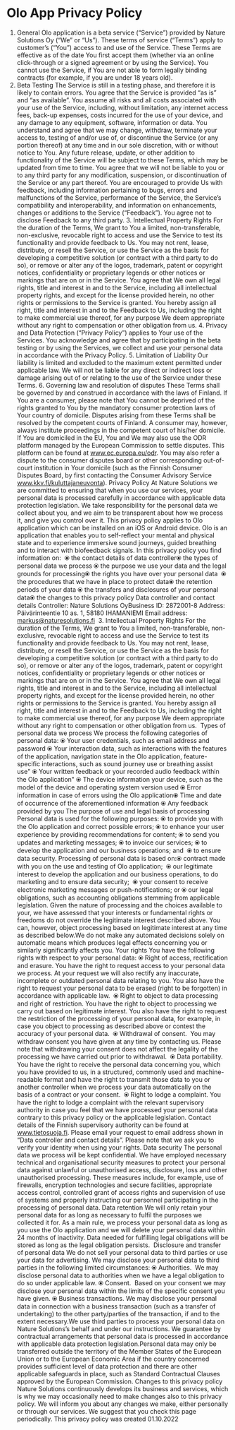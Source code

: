 # Olo App Privacy Policy



1. General Olo application is a beta service (“Service”) provided by Nature Solutions Oy (“We” or “Us”). These terms of service (“Terms”) apply to customer’s (“You”) access to and use of the Service. These Terms are effective as of the date You first accept them (whether via an online click-through or a signed agreement or by using the Service). You cannot use the Service, if You are not able to form legally binding contracts (for example, if you are under 18 years old).
1. Beta Testing The Service is still in a testing phase, and therefore it is likely to contain errors. You agree that the Service is provided “as is” and “as available”. You assume all risks and all costs associated with your use of the Service, including, without limitation, any internet access fees, back-up expenses, costs incurred for the use of your device, and any damage to any equipment, software, information or data. You understand and agree that we may change, withdraw, terminate your access to, testing of and/or use of, or discontinue the Service (or any portion thereof) at any time and in our sole discretion, with or without notice to You. Any future release, update, or other addition to functionality of the Service will be subject to these Terms, which may be updated from time to time. You agree that we will not be liable to you or to any third party for any modification, suspension, or discontinuation of the Service or any part thereof. You are encouraged to provide Us with feedback, including information pertaining to bugs, errors and malfunctions of the Service, performance of the Service, the Service’s compatibility and interoperability, and information on enhancements, changes or additions to the Service (“Feedback”). You agree not to disclose Feedback to any third party. 3. Intellectual Property Rights For the duration of the Terms, We grant to You a limited, non-transferable, non-exclusive, revocable right to access and use the Service to test its functionality and provide feedback to Us. You may not rent, lease, distribute, or resell the Service, or use the Service as the basis for developing a competitive solution (or contract with a third party to do so), or remove or alter any of the logos, trademark, patent or copyright notices, confidentiality or proprietary legends or other notices or markings that are on or in the Service. You agree that We own all legal rights, title and interest in and to the Service, including all intellectual property rights, and except for the license provided herein, no other rights or permissions to the Service is granted. You hereby assign all right, title and interest in and to the Feedback to Us, including the right to make commercial use thereof, for any purpose We deem appropriate without any right to compensation or other obligation from us. 4. Privacy and Data Protection (“Privacy Policy”) applies to Your use of the Services. You acknowledge and agree that by participating in the beta testing or by using the Services, we collect and use your personal data in accordance with the Privacy Policy. 5. Limitation of Liability Our liability is limited and excluded to the maximum extent permitted under applicable law. We will not be liable for any direct or indirect loss or damage arising out of or relating to the use of the Service under these Terms. 6. Governing law and resolution of disputes These Terms shall be governed by and construed in accordance with the laws of Finland. If You are a consumer, please note that You cannot be deprived of the rights granted to You by the mandatory consumer protection laws of Your country of domicile. Disputes arising from these Terms shall be resolved by the competent courts of Finland. A consumer may, however, always institute proceedings in the competent court of his/her domicile. If You are domiciled in the EU, You and We may also use the ODR platform managed by the European Commission to settle disputes. This platform can be found at www.ec.europa.eu/odr. You may also refer a dispute to the consumer disputes board or other corresponding out-of-court institution in Your domicile (such as the Finnish Consumer Disputes Board, by first contacting the Consumer Advisory Service www.kkv.fi/kuluttajaneuvonta). Privacy Policy At Nature Solutions we are committed to ensuring that when you use our services, your personal data is processed carefully in accordance with applicable data protection legislation. We take responsibility for the personal data we collect about you, and we aim to be transparent about how we process it, and give you control over it. This privacy policy applies to Olo application which can be installed on an iOS or Android device. Olo is an application that enables you to self-reflect your mental and physical state and to experience immersive sound journeys, guided breathing and to interact with biofeedback signals. In this privacy policy you find information on:  ⦿ the contact details of data controller⦿ the types of personal data we process ⦿ the purpose we use your data and the legal grounds for processing⦿ the rights you have over your personal data  ⦿ the procedures that we have in place to protect data⦿ the retention periods of your data ⦿ the transfers and disclosures of your personal data⦿ the changes to this privacy policy Data controller and contact details Controller: Nature Solutions OyBusiness ID: 2872001-8 Address: Päivärinteentie 10 as. 1, 58180 IHAMANIEMI Email address: markus@naturesolutions.fi  3. Intellectual Property Rights For the duration of the Terms, We grant to You a limited, non-transferable, non-exclusive, revocable right to access and use the Service to test its functionality and provide feedback to Us. You may not rent, lease, distribute, or resell the Service, or use the Service as the basis for developing a competitive solution (or contract with a third party to do so), or remove or alter any of the logos, trademark, patent or copyright notices, confidentiality or proprietary legends or other notices or markings that are on or in the Service. You agree that We own all legal rights, title and interest in and to the Service, including all intellectual property rights, and except for the license provided herein, no other rights or permissions to the Service is granted. You hereby assign all right, title and interest in and to the Feedback to Us, including the right to make commercial use thereof, for any purpose We deem appropriate without any right to compensation or other obligation from us.  Types of personal data we process We process the following categories of personal data: ⦿ Your user credentials, such as email address and password ⦿ Your interaction data, such as interactions with the features of the application, navigation state in the Olo application, feature-specific interactions, such as sound journey use or breathing assist use" ⦿ Your written feedback or your recorded audio feedback within the Olo application" ⦿ The device information your device, such as the model of the device and operating system version used ⦿ Error information in case of errors using the Olo application⦿ Time and date of occurrence of the aforementioned information ⦿ Any feedback provided by you The purpose of use and legal basis of processing Personal data is used for the following purposes: ⦿ to provide you with the Olo application and correct possible errors; ⦿ to enhance your user experience by providing recommendations for content; ⦿ to send you updates and marketing messages; ⦿ to invoice our services; ⦿ to develop the application and our business operations; and  ⦿ to ensure data security. Processing of personal data is based on:⦿ contract made with you on the use and testing of Olo application;  ⦿ our legitimate interest to develop the application and our business operations, to do marketing and to ensure data security;  ⦿ your consent to receive electronic marketing messages or push-notifications; or ⦿ our legal obligations, such as accounting obligations stemming from applicable legislation. Given the nature of processing and the choices available to your, we have assessed that your interests or fundamental rights or freedoms do not override the legitimate interest described above. You can, however, object processing based on legitimate interest at any time as described below.We do not make any automated decisions solely on automatic means which produces legal effects concerning you or similarly significantly affects you. Your rights You have the following rights with respect to your personal data: ⦿ Right of access, rectification and erasure. You have the right to request access to your personal data we process. At your request we will also rectify any inaccurate, incomplete or outdated personal data relating to you. You also have the right to request your personal data to be erased (right to be forgotten) in accordance with applicable law.  ⦿ Right to object to data processing and right of restriction. You have the right to object to processing we carry out based on legitimate interest. You also have the right to request the restriction of the processing of your personal data, for example, in case you object to processing as described above or contest the accuracy of your personal data.  ⦿ Withdrawal of consent.  You may withdraw consent you have given at any time by contacting us. Please note that withdrawing your consent does not affect the legality of the processing we have carried out prior to withdrawal.  ⦿ Data portability. You have the right to receive the personal data concerning you, which you have provided to us, in a structured, commonly used and machine-readable format and have the right to transmit those data to you or another controller when we process your data automatically on the basis of a contract or your consent.  ⦿ Right to lodge a complaint. You have the right to lodge a complaint with the relevant supervisory authority in case you feel that we have processed your personal data contrary to this privacy policy or the applicable legislation. Contact details of the Finnish supervisory authority can be found at www.tietosuoja.fi. Please email your request to email address shown in “Data controller and contact details”. Please note that we ask you to verify your identity when using your rights. Data security The personal data we process will be kept confidential. We have employed necessary technical and organisational security measures to protect your personal data against unlawful or unauthorised access, disclosure, loss and other unauthorised processing. These measures include, for example, use of firewalls, encryption technologies and secure facilities, appropriate access control, controlled grant of access rights and supervision of use of systems and properly instructing our personnel participating in the processing of personal data. Data retention We will only retain your personal data for as long as necessary to fulfil the purposes we collected it for. As a main rule, we process your personal data as long as you use the Olo application and we will delete your personal data within 24 months of inactivity. Data needed for fulfilling legal obligations will be stored as long as the legal obligation persists.  Disclosure and transfer of personal data We do not sell your personal data to third parties or use your data for advertising. We may disclose your personal data to third parties in the following limited circumstances: ⦿ Authorities.  We may disclose personal data to authorities when we have a legal obligation to do so under applicable law. ⦿ Consent.  Based on your consent we may disclose your personal data within the limits of the specific consent you have given. ⦿ Business transactions. We may disclose your personal data in connection with a business transaction (such as a transfer of undertaking) to the other party/parties of the transaction, if and to the extent necessary.We use third parties to process your personal data on Nature Solutions’s behalf and under our instructions. We guarantee by contractual arrangements that personal data is processed in accordance with applicable data protection legislation.Personal data may only be transferred outside the territory of the Member States of the European Union or to the European Economic Area if the country concerned provides sufficient level of data protection and there are other applicable safeguards in place, such as Standard Contractual Clauses approved by the European Commission. Changes to this privacy policy Nature Solutions continuously develops its business and services, which is why we may occasionally need to make changes also to this privacy policy. We will inform you about any changes we make, either personally or through our services. We suggest that you check this page periodically. This privacy policy was created 01.10.2022
